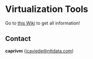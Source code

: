 # Virtualization Tools

Go to [this Wiki](https://github.com/caprivm/virtualization/wiki) to get all information!

## Contact

**caprivm** (jcaviede@nttdata.com)
